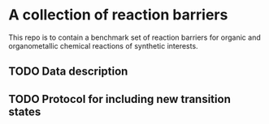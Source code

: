 # A collection of reaction barriers

This repo is to contain a benchmark set of reaction barriers for organic and
organometallic chemical reactions of synthetic interests.

## TODO Data description

## TODO Protocol for including new transition states


